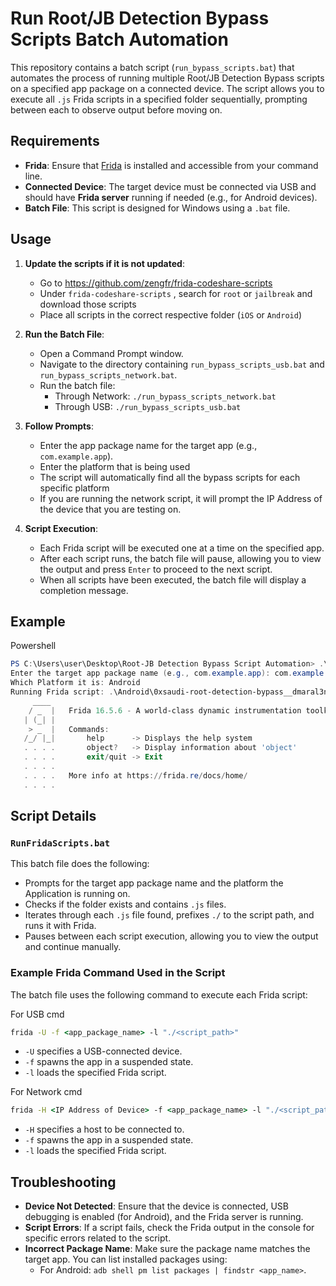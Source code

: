 ﻿
# Run Root/JB Detection Bypass Scripts Batch Automation

This repository contains a batch script (`run_bypass_scripts.bat`) that automates the process of running multiple Root/JB Detection Bypass scripts on a specified app package on a connected device. The script allows you to execute all `.js` Frida scripts in a specified folder sequentially, prompting between each to observe output before moving on.

## Requirements

-   **Frida**: Ensure that [Frida](https://frida.re/) is installed and accessible from your command line.
-   **Connected Device**: The target device must be connected via USB and should have **Frida server** running if needed (e.g., for Android devices).
-   **Batch File**: This script is designed for Windows using a `.bat` file.

## Usage

1.  **Update the scripts if it is not updated**:
    
    - Go to https://github.com/zengfr/frida-codeshare-scripts
    - Under `frida-codeshare-scripts`  , search for `root` or `jailbreak` and download those scripts
    - Place all scripts in the correct respective folder (`iOS` or `Android`)

2.  **Run the Batch File**:

    -   Open a Command Prompt window.
    -   Navigate to the directory containing `run_bypass_scripts_usb.bat` and `run_bypass_scripts_network.bat`.
    -   Run the batch file:
        - Through Network: `./run_bypass_scripts_network.bat`
        - Through USB: `./run_bypass_scripts_usb.bat`

4.  **Follow Prompts**:
    
    -   Enter the app package name for the target app (e.g., `com.example.app`).
    -   Enter the platform that is being used
    -   The script will automatically find all the bypass scripts for each specific platform
    -   If you are running the network script, it will prompt the IP Address of the device that you are testing on.

5.  **Script Execution**:
    
    -   Each Frida script will be executed one at a time on the specified app.
    -   After each script runs, the batch file will pause, allowing you to view the output and press `Enter` to proceed to the next script.
    -   When all scripts have been executed, the batch file will display a completion message.

## Example
Powershell

```powershell
PS C:\Users\user\Desktop\Root-JB Detection Bypass Script Automation> .\run_bypass_scripts_usb.bat
Enter the target app package name (e.g., com.example.app): com.example.app
Which Platform it is: Android
Running Frida script: .\Android\0xsaudi-root-detection-bypass__dmaral3noz.js on app: com.example.app
     ____
    / _  |   Frida 16.5.6 - A world-class dynamic instrumentation toolkit
   | (_| |
    > _  |   Commands:
   /_/ |_|       help      -> Displays the help system
   . . . .       object?   -> Display information about 'object'
   . . . .       exit/quit -> Exit
   . . . .
   . . . .   More info at https://frida.re/docs/home/
   . . . .
``` 

## Script Details

### `RunFridaScripts.bat`

This batch file does the following:

-   Prompts for the target app package name and the platform the Application is running on.
-   Checks if the folder exists and contains `.js` files.
-   Iterates through each `.js` file found, prefixes `./` to the script path, and runs it with Frida.
-   Pauses between each script execution, allowing you to view the output and continue manually.

### Example Frida Command Used in the Script

The batch file uses the following command to execute each Frida script:

For USB
cmd
```cmd
frida -U -f <app_package_name> -l "./<script_path>"
``` 

-   `-U` specifies a USB-connected device.
-   `-f` spawns the app in a suspended state.
-   `-l` loads the specified Frida script.

For Network
cmd
```cmd
frida -H <IP Address of Device> -f <app_package_name> -l "./<script_path>"
```

-   `-H` specifies a host to be connected to.
-   `-f` spawns the app in a suspended state.
-   `-l` loads the specified Frida script.

## Troubleshooting

-   **Device Not Detected**: Ensure that the device is connected, USB debugging is enabled (for Android), and the Frida server is running.
-   **Script Errors**: If a script fails, check the Frida output in the console for specific errors related to the script.
-   **Incorrect Package Name**: Make sure the package name matches the target app. You can list installed packages using:
    -   For Android: `adb shell pm list packages | findstr <app_name>`.
